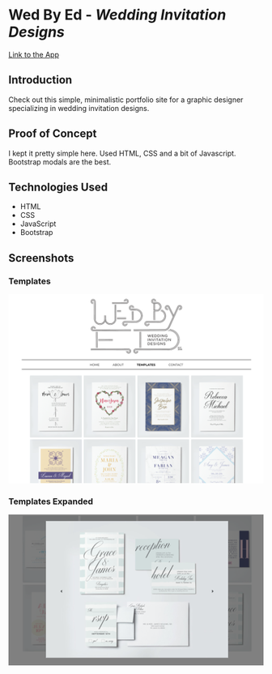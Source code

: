 # Wed By Ed - *Wedding Invitation Designs*

[Link to the App](https://lii41333733.github.io/wed-by-ed-designs/)


## Introduction

Check out this simple, minimalistic portfolio site for a graphic designer specializing in wedding invitation designs.


## Proof of Concept

I kept it pretty simple here. Used HTML, CSS and a bit of Javascript. Bootstrap modals are the best.


## Technologies Used

* HTML
* CSS
* JavaScript
* Bootstrap


## Screenshots

### Templates
![Template Grid](assets/images/screenshot3.png)

### Templates Expanded
![Template with Modal](assets/images/screenshot2.png)



